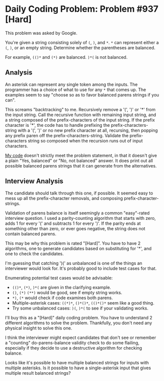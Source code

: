 # Daily Coding Problem: Problem #937 [Hard]

This problem was asked by Google.

You're given a string consisting solely of `(`, `)`, and `*`.
`*` can represent either a `(`, `)`, or an empty string.
Determine whether the parentheses are balanced.

For example, `(()*` and `(*)` are balanced.
`)*(` is not balanced.

## Analysis

An asterisk can represent any single token among the inputs.
The programmer has a choice of what to use for any `*` that comes up.
The examples seem to say
"choose so as to favor balanced parens strings if you can".

This screams "backtracking" to me.
Recursively remove a '(', ')' or '\*' from the input string.
Call the recursive function with remaining input string,
and a string composed of the prefix-characters of the input string.
If the prefix character is '\*', the code has to handle
prefixing the prefix-characters-string with a '(', ')' or
no new prefix character at all,
recursing, then popping any prefix paren off the prefix-characters-string.
Validate the prefix-characters string so composed
when the recursion runs out of input characters.

[My code](a1.go) doesn't strictly meet the problem statement,
in that it doesn't give a plain "Yes, balanced" or "No, not balanced" answer.
It does print out all possible balanced parens strings that
it can generate from the alternatives.

## Interview Analysis

The candidate should talk through this one, if possible.
It seemed easy to mess up all the prefix-character removals,
and composing prefix-character-strings.

Validation of parens balance
is itself seemingly a common "easy"-rated interview question.
I used a parity-counting algorithm that starts with
zero, adds 1 for every '(' and subtracts 1 for every ')'.
If the parity ends at something other than zero,
or ever goes negative, the string does not contain balanced parens.

This may be why this problem is rated "[Hard]".
You have to have 2 algorithms,
one to generate candidates based on substituting for '\*',
and one to check the candidates.

I'm guessing that catching ')(' as unbalanced is one of the
things an interviewer would look for.
It's probably good to include test cases for that.

Enumerating potential test cases would be advisable:

* `(()*`, `(*)`, `)*(` are given in the clarifying example.
* `()`, `(*)` `(**)` would be good, see if empty string works.
* `*)`, `(*` would check if code examines both parens.
* Multiple-asterisk cases: `((*)*`, `()*()*`, `(()*()*` seem like a good thing.
* Try some unbalanced cases: `)(`, `)*(` to see if your validating works.

I'll buy this as a "[Hard]" daily coding problem.
You have to understand 2 different algorithms to solve the problem.
Thankfully, you don't need any physical insight to solve this one.

I think the interviewer might expect candidates that don't
see or remember a "counting" do-parens-balance validity check
to do some flailing, especially if they decide to use a destructive
algorithm for checking balance.

Looks like it's possible to have multiple balanced strings
for inputs with multiple asterisks.
Is it possible to have a single-asterisk input that gives
multiple result balanced strings?
